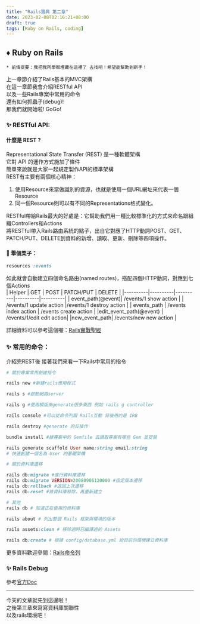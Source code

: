 ```yaml
---
title: "Rails寶典 第二章"
date: 2023-02-08T02:16:21+08:00
draft: true
tags: [Ruby on Rails, coding]
---
```


## ♦️ Ruby on Rails   
`* 前情提要：我把我所學都埋藏在這裡了 去找吧！希望能幫助到新手！ `

上一章節介紹了Rails基本的MVC架構     
在這一章節我會介紹RESTful API     
以及一些Rails專案中常用的命令     
還有如何抓蟲子(debug)!  
那我們就開始啦! GoGo!   
### ✨ RESTful API:
#### 什麼是 REST ?
Representational State Transfer (REST) 是一種軟體架構     
它對 API 的運作方式施加了條件     
簡單來說就是大家一起規定製作API的標準架構   
REST有主要有兩個核心精神：      
1. 使用Resource來當做識別的資源，也就是使用一個URL網址來代表一個Resource      
2. 同一個Resource則可以有不同的Representations格式變化。        

RESTful帶給Rails最大的好處是：它幫助我們用一種比較標準化的方式來命名跟組織Controllers和Actions      
將RESTful帶入Rails路由系統的點子，出自它對應了HTTP動詞POST、GET、PATCH/PUT、DELETE到資料的新增、讀取、更新、刪除等四項操作。    

#### 🌰 舉個栗子：
```ruby
resources :events
``` 
如此就會自動建立四個命名路由(named routes)，搭配四個HTTP動詞，對應到七個Actions       
| Helper | GET | POST | PATCH/PUT | DELETE | 
|----------|----------|----------|----------|----------|
| event_path(@event)| /events/1   show action |    | /events/1  update action |/events/1 destroy action |
| events_path | /events index action |  /events create action |
|edit_event_path(@event) | /events/1/edit edit action|
|new_event_path|	/events/new new action |

詳細資料可以參考這個喔：[Rails實戰聖經](https://ihower.tw/rails/restful.html)

### ✨ 常用的命令：
介紹完REST後 接著我們來看一下Rails中常用的指令 
     
```ruby
# 關於專案常用創建指令

rails new #新建rails應用程式

rails s #啟動網路server

rails g #使用模版來generate很多東西 例如 rails g controller

rails console #可以從命令列跟 Rails互動 背後用的是 IRB

rails destroy #generate 的反操作

bundle install #據專案中的 Gemfile 去讀取專案有哪些 Gem 並安裝

rails generate scaffold User name:string email:string
# 快速創建一個名為 User 的基礎架構
```
```ruby
# 關於資料庫遷移 

rails db:migrate #進行資料庫遷移
rails db:migrate VERSION=20080906120000 #指定版本遷移
rails db:rollback #退回上次遷移
rails db:reset #將資料庫移除，再重新建立
```

```ruby
# 其他
rails db # 知道正在使用的資料庫

rails about # 列出整個 Rails 框架與環境的版本

rails assets:clean # 移除過時已編譯過的 Assets

rails db:create # 根據 config/database.yml 給目前的環境建立資料庫
```
更多資料歡迎參閱：[Rails命令列](https://rails.ruby.tw/command_line.html)
### ✨ Rails Debug
參考[官方Doc](https://rails.ruby.tw/debugging_rails_applications.html)

-------       

今天的文章就先到這邊啦！      
之後第三章來寫寫資料庫關聯性    
以及rails環境吧！

